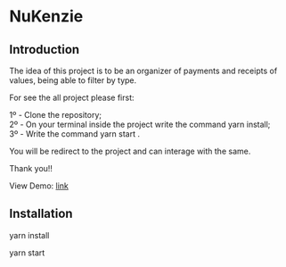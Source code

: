 # NuKenzie

## Introduction

The idea of ​​this project is to be an organizer of payments and receipts of values, being able to filter by type.

For see the all project please first:

1º - Clone the repository;<br/>
2º - On your terminal inside the project write the command yarn install;<br/>
3º - Write the command yarn start .

You will be redirect to the project and can interage with the same.

Thank you!!

View Demo: [link](https://nu-kenzie-blush.vercel.app)

## Installation

yarn install

yarn start
